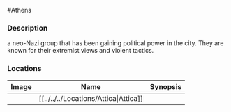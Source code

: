 #Athens 
### Description
a neo-Nazi group that has been gaining political power in the city. They are known for their extremist views and violent tactics.

### Locations

| Image | Name   | Synopsis |
| ----- | ------ | -------- |
|       | [[../../../Locations/Attica\|Attica]] |          |
